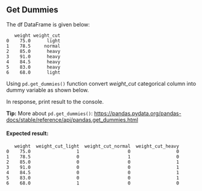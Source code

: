 ## Get Dummies

The df DataFrame is given below:
```
   weight weight_cut
0    75.0      light
1    78.5     normal
2    85.0      heavy
3    91.0      heavy
4    84.5      heavy
5    83.0      heavy
6    68.0      light
```

Using `pd.get_dummies()` function convert *weight_cut* categorical column into dummy variable as shown below.

In response, print result to the console.

**Tip:** More about `pd.get_dummies()`: https://pandas.pydata.org/pandas-docs/stable/reference/api/pandas.get_dummies.html

#### Expected result:

```
   weight  weight_cut_light  weight_cut_normal  weight_cut_heavy
0    75.0                 1                  0                 0
1    78.5                 0                  1                 0
2    85.0                 0                  0                 1
3    91.0                 0                  0                 1
4    84.5                 0                  0                 1
5    83.0                 0                  0                 1
6    68.0                 1                  0                 0
```